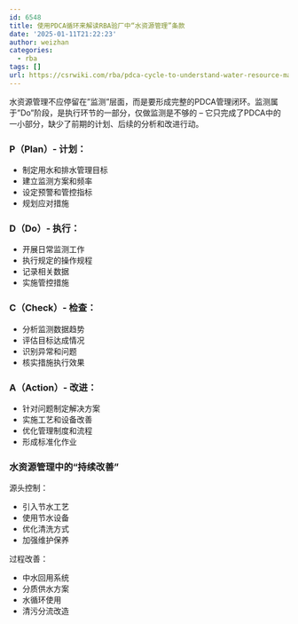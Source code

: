 ```yaml
---
id: 6548
title: 使用PDCA循环来解读RBA验厂中“水资源管理”条款
date: '2025-01-11T21:22:23'
author: weizhan
categories:
  - rba
tags: []
url: https://csrwiki.com/rba/pdca-cycle-to-understand-water-resource-management-in-rba-audit
---
```


水资源管理不应停留在”监测”层面，而是要形成完整的PDCA管理闭环。监测属于”Do”阶段，是执行环节的一部分，仅做监测是不够的 – 它只完成了PDCA中的一小部分，缺少了前期的计划、后续的分析和改进行动。

### P（Plan）- 计划：

- 制定用水和排水管理目标
- 建立监测方案和频率
- 设定预警和管控指标
- 规划应对措施

### D（Do）- 执行：

- 开展日常监测工作
- 执行规定的操作规程
- 记录相关数据
- 实施管控措施

### C（Check）- 检查：

- 分析监测数据趋势
- 评估目标达成情况
- 识别异常和问题
- 核实措施执行效果

### A（Action）- 改进：

- 针对问题制定解决方案
- 实施工艺和设备改善
- 优化管理制度和流程
- 形成标准化作业

### 水资源管理中的“持续改善”

源头控制：

- 引入节水工艺
- 使用节水设备
- 优化清洗方式
- 加强维护保养

过程改善：

- 中水回用系统
- 分质供水方案
- 水循环使用
- 清污分流改造
